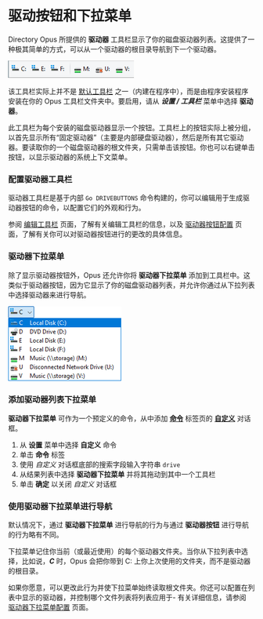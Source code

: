 # 驱动按钮和下拉菜单

Directory Opus 所提供的 **驱动器** 工具栏显示了你的磁盘驱动器列表。这提供了一种极其简单的方式，可以从一个驱动器的根目录导航到下一个驱动器。

![](/Manual/images/media/13/drive_buttons.png) 

该工具栏实际上并不是 [默认工具栏](../toolbars/the_default_toolbars/README.zh.md) 之一（内建在程序中），而是由程序安装程序安装在你的 Opus 工具栏文件夹中。要启用，请从 ***设置 / 工具栏*** 菜单中选择 **驱动器**。

此工具栏为每个安装的磁盘驱动器显示一个按钮。工具栏上的按钮实际上被分组，以首先显示所有“固定驱动器”（主要是内部硬盘驱动器），然后是所有其它驱动器。要读取你的一个磁盘驱动器的根文件夹，只需单击该按钮。你也可以右键单击按钮，以显示驱动器的系统上下文菜单。

### 配置驱动器工具栏

驱动器工具栏是基于内部 `Go DRIVEBUTTONS` 命令构建的，你可以编辑用于生成驱动器按钮的命令，以配置它们的外观和行为。

参阅 [编辑工具栏](/Manual/customize/creating_your_own_buttons/editing_the_toolbar/README.zh.md) 页面，了解有关编辑工具栏的信息，以及 [驱动器按钮配置](/Manual/customize/creating_your_own_buttons/editing_the_toolbar/dynamic_buttons/drive_buttons_configuration.zh.md) 页面，了解有关你可以对驱动器按钮进行的更改的具体信息。

### 驱动器下拉菜单

除了显示驱动器按钮外，Opus 还允许你将 **驱动器下拉菜单** 添加到工具栏中。这类似于驱动器按钮，因为它显示了你的磁盘驱动器列表，并允许你通过从下拉列表中选择驱动器来进行导航。

![](/Manual/images/media/13/drive_list.png)

### 添加驱动器列表下拉菜单

**驱动器下拉菜单** 可作为一个预定义的命令，从中添加 **[命令](/Manual/customize/the_customize_dialog/commands.zh.md)** 标签页的 **[自定义](/Manual/customize/README.zh.md)** 对话框。

1.  从 **设置** 菜单中选择 **自定义** 命令
2.  单击 **命令** 标签
3.  使用 *自定义* 对话框底部的搜索字段输入字符串 `drive`
4.  从结果列表中选择 **驱动器下拉菜单** 并将其拖动到其中一个工具栏
5.  单击 **确定** 以关闭 *自定义* 对话框

### 使用驱动器下拉菜单进行导航

默认情况下，通过 **驱动器下拉菜单** 进行导航的行为与通过 **驱动器按钮** 进行导航的行为略有不同。

下拉菜单记住你当前（或最近使用）的每个驱动器文件夹。当你从下拉列表中选择，比如说，***C*** 时，Opus 会把你带到 C: 上你上次使用的文件夹，而不是驱动器的根目录。

如果你愿意，可以更改此行为并使下拉菜单始终读取根文件夹。你还可以配置在列表中显示的驱动器，并控制哪个文件列表将列表应用于- 有关详细信息，请参阅 [驱动器下拉菜单配置](/Manual/customize/creating_your_own_buttons/editing_the_toolbar/field_buttons/drive_list_configuration.zh.md) 页面。